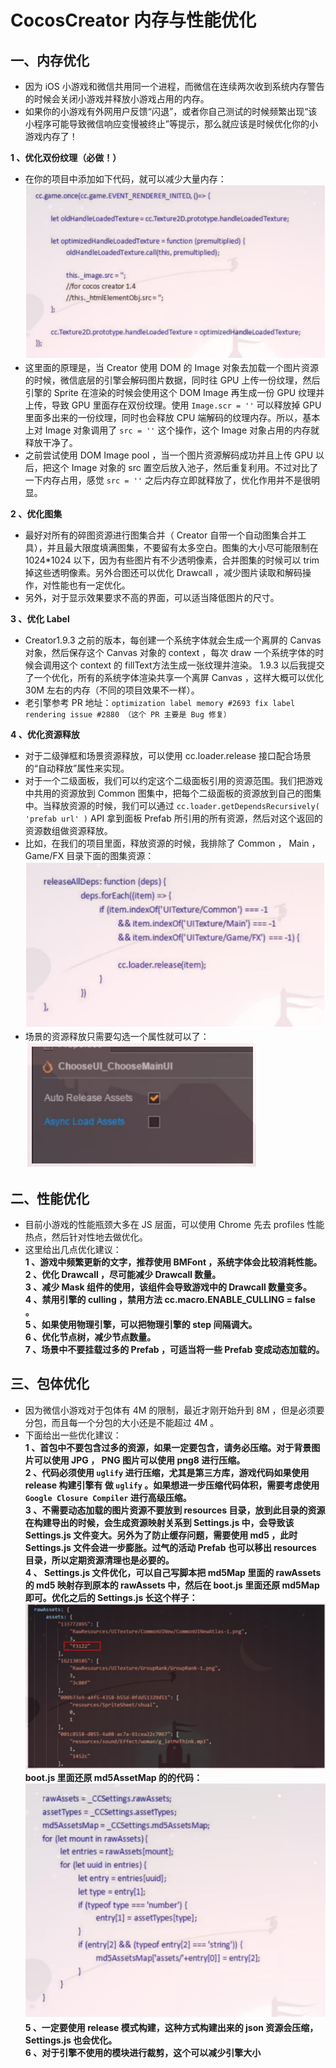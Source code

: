 # CocosCreator 内存与性能优化

## 一、内存优化

* 因为 iOS 小游戏和微信共用同一个进程，而微信在连续两次收到系统内存警告的时候会关闭小游戏并释放小游戏占用的内存。  
* 如果你的小游戏有外网用户反馈“闪退”，或者你自己测试的时候频繁出现“该小程序可能导致微信响应变慢被终止”等提示，那么就应该是时候优化你的小游戏内存了！

**1 、优化双份纹理（必做！）**

* 在你的项目中添加如下代码，就可以减少大量内存：  
![](../image/wechat01.png)  
* 这里面的原理是，当 Creator 使用 DOM 的 Image 对象去加载一个图片资源的时候，微信底层的引擎会解码图片数据，同时往 GPU 上传一份纹理，然后引擎的 Sprite 在渲染的时候会使用这个 DOM Image 再生成一份 GPU 纹理并上传，导致 GPU 里面存在双份纹理。使用 `Image.scr = ''` 可以释放掉 GPU 里面多出来的一份纹理，同时也会释放 CPU 端解码的纹理内存。所以，基本上对 Image 对象调用了 `src = ''` 这个操作，这个 Image 对象占用的内存就释放干净了。  
* 之前尝试使用 DOM Image pool ，当一个图片资源解码成功并且上传 GPU 以后，把这个 Image 对象的 src 置空后放入池子，然后重复利用。不过对比了一下内存占用，感觉 `src = ''` 之后内存立即就释放了，优化作用并不是很明显。

**2 、优化图集**

* 最好对所有的碎图资源进行图集合并（ Creator 自带一个自动图集合并工具），并且最大限度填满图集，不要留有太多空白。图集的大小尽可能限制在 1024*1024 以下，因为有些图片有不少透明像素，合并图集的时候可以 trim 掉这些透明像素。另外合图还可以优化 Drawcall ，减少图片读取和解码操作，对性能也有一定优化。  
* 另外，对于显示效果要求不高的界面，可以适当降低图片的尺寸。

**3 、优化 Label**

* Creator1.9.3 之前的版本，每创建一个系统字体就会生成一个离屏的 Canvas 对象，然后保存这个 Canvas 对象的 context ，每次 draw 一个系统字体的时候会调用这个 context 的 fillText方法生成一张纹理并渲染。 1.9.3 以后我提交了一个优化，所有的系统字体渲染共享一个离屏 Canvas ，这样大概可以优化 30M 左右的内存（不同的项目效果不一样）。  
* 老引擎参考 PR 地址：`optimization label memory #2693 fix label rendering issue #2880 （这个 PR 主要是 Bug 修复）`

**4 、优化资源释放**  

* 对于二级弹框和场景资源释放，可以使用 cc.loader.release 接口配合场景的“自动释放”属性来实现。  
* 对于一个二级面板，我们可以约定这个二级面板引用的资源范围。我们把游戏中共用的资源放到 Common 图集中，把每个二级面板的资源放到自己的图集中。当释放资源的时候，我们可以通过 `cc.loader.getDependsRecursively( 'prefab url' )` API 拿到面板 Prefab 所引用的所有资源，然后对这个返回的资源数组做资源释放。  
* 比如，在我们的项目里面，释放资源的时候，我排除了 Common ， Main ， Game/FX 目录下面的图集资源：  
![](../image/wechat02.png)  
* 场景的资源释放只需要勾选一个属性就可以了：  
![](../image/wechat03.png)  

## 二、性能优化

* 目前小游戏的性能瓶颈大多在 JS 层面，可以使用 Chrome 先去 profiles 性能热点，然后针对性地去做优化。
* 这里给出几点优化建议：  
**1 、游戏中频繁更新的文字，推荐使用 BMFont ，系统字体会比较消耗性能。**  
**2 、优化 Drawcall ，尽可能减少 Drawcall 数量。**  
**3 、减少 Mask 组件的使用，该组件会导致游戏中的 Drawcall 数量变多。**  
**4 、禁用引擎的 culling ，禁用方法 cc.macro.ENABLE_CULLING = false 。**  
**5 、如果使用物理引擎，可以把物理引擎的 step 间隔调大。**  
**6 、优化节点树，减少节点数量。**  
**7 、场景中不要挂载过多的 Prefab ，可适当将一些 Prefab 变成动态加载的。**  

## 三、包体优化

* 因为微信小游戏对于包体有 4M 的限制，最近才刚开始升到 8M ，但是必须要分包，而且每一个分包的大小还是不能超过 4M 。  
* 下面给出一些优化建议：  
**1 、首包中不要包含过多的资源，如果一定要包含，请务必压缩。对于背景图片可以使用 JPG ， PNG 图片可以使用 png8 进行压缩。**  
**2 、代码必须使用 `uglify` 进行压缩，尤其是第三方库，游戏代码如果使用 release 构建引擎有 做 `uglify` 。如果想进一步压缩代码体积，需要考虑使用 `Google Closure Compiler` 进行高级压缩。**  
**3 、不需要动态加载的图片资源不要放到 resources 目录，放到此目录的资源在构建导出的时候，会生成资源映射关系到 Settings.js 中，会导致该 Settings.js 文件变大。另外为了防止缓存问题，需要使用 md5 ，此时 Settings.js 文件会进一步膨胀。过气的活动 Prefab 也可以移出 resources 目录，所以定期资源清理也是必要的。**  
**4 、 Settings.js 文件优化，可以自己写脚本把 md5Map 里面的 rawAssets 的 md5 映射存到原本的 rawAssets 中，然后在 boot.js 里面还原 md5Map 即可。优化之后的 Settings.js 长这个样子：**  
![](../image/wechat04.png)  
**boot.js 里面还原 md5AssetMap 的的代码：**  
![](../image/wechat05.png)  
**5 、一定要使用 release 模式构建，这种方式构建出来的 json 资源会压缩， Settings.js 也会优化。**  
**6 、对于引擎不使用的模块进行裁剪，这个可以减少引擎大小**  